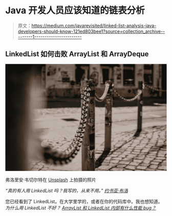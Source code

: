 # Java 开发人员应该知道的链表分析

> 原文：<https://medium.com/javarevisited/linked-list-analysis-java-developers-should-know-121ed803bee1?source=collection_archive---------1----------------------->

## LinkedList 如何击败 ArrayList 和 ArrayDeque

![](img/5ae2c5f9872b2cf3c338fdf1851a3ec7.png)

弗洛里安·韦切尔特在 [Unsplash](https://unsplash.com?utm_source=medium&utm_medium=referral) 上拍摄的照片

*“真的有人用 LinkedList 吗？我写的，从来不用。”* [*约书亚·布洛*](https://medium.com/r?url=https%3A%2F%2Ftwitter.com%2Fjoshbloch%2Fstatus%2F583813919019573248)

您已经看到了 LinkedList。在大学里学的，或者在你的代码库中。我也想知道。*为什么用 LinkedList 不好？* [*ArrayList 和 LinkedList 内部有什么性能 bug？*](https://javarevisited.blogspot.com/2012/02/difference-between-linkedlist-vs.html#axzz5hP3QBNdL)